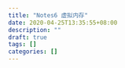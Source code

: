 ```yaml
---
title: "Notes6 虚拟内存"
date: 2020-04-25T13:35:55+08:00
description: ""
draft: true
tags: []
categories: []
---
```


